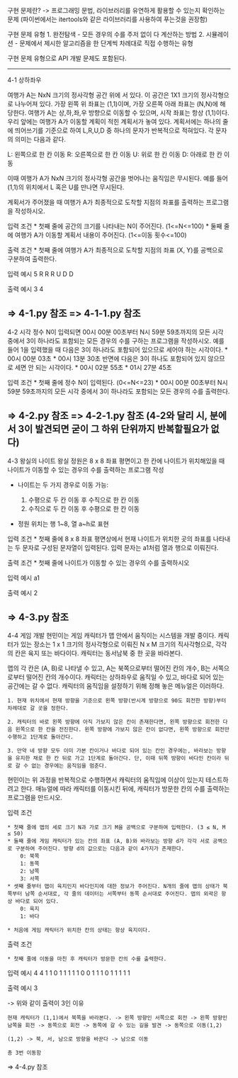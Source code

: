 구현 문제란? -> 프로그래밍 문법, 라이브러리를 유연하게 활용할 수 있는지 확인하는 문제
(파이썬에서는 itertools와 같은 라이브러리를 사용하여 푸는것을 권장함)

구현 문제 유형
    1. 완전탐색     - 모든 경우의 수를 주저 없이 다 계산하는 방법
    2. 시뮬레이션   - 문제에서 제시한 알고리즘을 한 단계씩 차례대로 직접 수행하는 유형

구현 문제 유형으로 API 개발 문제도 포함된다.

----------------------------------------------------------------
4-1 상하좌우

여행가 A는 NxN 크기의 정사각형 공간 위에 서 있다. 이 공간은 1X1 크기의 정사각형으로 나누어져 있다. 가장 왼쪽 위 좌표는 (1,1)이며, 가장 오른쪽 아래 좌표는 (N,N)에 해당한다. 여행가 A는 상,하,좌,우 방향으로 이동할 수 있으며, 시작 좌표는 항상 (1,1)이다. 우리 앞에는 여행가 A가 이동할 계획이 적힌 계획서가 놓여 있다.
계획서에는 하나의 줄에 띄어쓰기를 기준으로 하여 L,R,U,D 중 하나의 문자가 반복적으로 적혀있다. 각 문자의 의미는 다음과 같다.

L: 왼쪽으로 한 칸 이동
R: 오른쪽으로 한 칸 이동
U: 위로 한 칸 이동
D: 아래로 한 칸 이동

이때 여행가 A가 NxN 크기의 정사각형 공간을 벗어나는 움직임은 무시된다. 예를 들어 (1,1)의 위치에서 L 혹은 U를 만나면 무시된다. 

계획서가 주어졌을 때 여행가 A가 최종적으로 도착할 지점의 좌표를 출력하는 프로그램을 작성하시오.

입력 조건
    * 첫째 줄에 공간의 크기를 나타내는 N이 주어진다. (1<=N<=100)
    * 둘째 줄에 여행가 A가 이동할 계획서 내용이 주어진다. (1<=이동 횟수<=100)

출력 조건
    * 첫째 줄에 여행가 A가 최종적으로 도착할 지점의 좌표 (X, Y)를 공백으로 구분하여 출력한다.

입력 예시
5
R R R U D D

출력 예시
3 4

=> 4-1.py 참조
=> 4-1-1.py 참조
----------------------------------------------------------------
4-2 시각
정수 N이 입력되면 00시 00분 00초부터 N시 59분 59초까지의 모든 시각 중에서 3이 하나라도 포함되는 모든 경우의 수를 구하는 프로그램을 작성하시오. 예를 들어 1을 입력했을 때 다음은 3이 하나라도 포함되어 있으므로 세어야 하는 시각이다.
    * 00시 00분 03초
    * 00시 13분 30초
반면에 다음은 3이 하나도 포함되어 있지 않으므로 세면 안 되는 시각이다.
    * 00시 02분 55초
    * 01시 27분 45초

입력 조건
    * 첫째 줄에 정수 N이 입력된다. (0<=N<=23)
    * 00시 00분 00초부터 N시 59분 59초까지의 모든 시각 중에서 3이 하나라도 포함되는 모든 경우의 수를 출력한다.

=> 4-2.py 참조
=> 4-2-1.py 참조 (4-2와 달리 시, 분에서 3이 발견되면 굳이 그 하위 단위까지 반복할필요가 없다)
----------------------------------------------------------------
4-3 왕실의 나이트
왕실 정원은 8 x 8 좌표 평면이고 한 칸에 나이트가 위치해있을 때 나이트가 이동할 수 있는 경우의 수를 출력하는 프로그램 작성

* 나이트는 두 가지 경우로 이동 가능:
    1. 수평으로 두 칸 이동 후 수직으로 한 칸 이동
    2. 수직으로 두 칸 이동 후 수평으로 한 칸 이동

* 정원 위치는 행 1~8, 열 a~h로 표현

입력 조건
    * 첫째 줄에 8 x 8 좌표 평면상에서 현재 나이트가 위치한 곳의 좌표를 나타내는 두 문자로 구성된 문자열이 입력된다. 입력 문자는 a1처럼 열과 행으로 이뤄진다.

출력 조건
    * 첫째 줄에 나이트가 이동할 수 있는 경우의 수를 출력하시오

입력 예시
    a1

출력 예시
    2

=> 4-3.py 참조
----------------------------------------------------------------
4-4 게임 개발
현민이는 게임 캐릭터가 맵 안에서 움직이는 시스템을 개발 중이다. 캐릭터가 있는 장소는 1 x 1 크기의 정사각형으로 이뤄진 N x M 크기의 직사각형으로, 각각의 칸은 육지 또는 바다이다. 캐릭터는 동서남북 중 한 곳을 바라본다.

맵의 각 칸은 (A, B)로 나타낼 수 있고, A는 북쪽으로부터 떨어진 칸의 개수, B는 서쪽으로부터 떨어진 칸의 개수이다. 캐릭터는 상하좌우로 움직일 수 있고, 바다로 되어 있는 공간에는 갈 수 없다. 캐릭터의 움직임을 설정하기 위해 정해 놓은 메뉴얼은 이러하다.

    1. 현재 위치에서 현재 방향을 기준으로 왼쪽 방향(반시계 방향으로 90도 회전한 방향)부터 차례대로 갈 곳을 정한다.

    2. 캐릭터의 바로 왼쪽 방향에 아직 가보지 않은 칸이 존재한다면, 왼쪽 방향으로 회전한 다음 왼쪽으로 한 칸을 전진한다. 왼쪽 방향에 가보지 않은 칸이 없다면, 왼쪽 방향으로 회전만 수행하고 1단계로 돌아간다.

    3. 만약 네 방향 모두 이미 가본 칸이거나 바다로 되어 있는 칸인 경우에는, 바라보는 방향을 유지한 채로 한 칸 뒤로 가고 1단계로 돌아간다. 단, 이때 뒤쪽 방향이 바다인 칸이라 뒤로 갈 수 없는 경우에는 움직임을 멈춘다.

현민이는 위 과정을 반복적으로 수행하면서 캐릭터의 움직임에 이상이 있는지 테스트하려고 한다. 매뉴얼에 따라 캐릭터를 이동시킨 뒤에, 캐릭터가 방문한 칸의 수를 출력하는 프로그램을 만드시오.

입력 조건

    * 첫째 줄에 맵의 세로 크기 N과 가로 크기 M을 공백으로 구분하여 입력한다. (3 ≤ N, M ≤ 50)
    * 둘째 줄에 게임 캐릭터가 있는 칸의 좌표 (A, B)와 바라보는 방향 d가 각각 서로 공백으로 구분하여 주어진다. 방향 d의 값으로는 다음과 같이 4가지가 존재한다.
        0: 북쪽
        1: 동쪽
        2: 남쪽
        3: 서쪽
    * 셋째 줄부터 맵이 육지인지 바다인지에 대한 정보가 주어진다. N개의 줄에 맵의 상태가 북쪽부터 남쪽 순서대로, 각 줄의 데이터는 서쪽부터 동쪽 순서대로 주어진다. 맵의 외곽은 항상 바다로 되어 있다.
        0: 육지
        1: 바다

    * 처음에 게임 캐릭터가 위치한 칸의 상태는 항상 육지이다.

출력 조건

    * 첫째 줄에 이동을 마친 후 캐릭터가 방문한 칸의 수를 출력한다.

입력 예시
4 4
1 1 0
1 1 1 1
1 0 0 1
1 1 0 1
1 1 1 1

출력 예시
3

-> 위와 같이 출력이 3인 이유

    현재 캐릭터가 (1,1)에서 북쪽을 바라본다. -> 왼쪽 방향인 서쪽으로 회전 -> 왼쪽 방향인 남쪽을 회전 -> 동쪽으로 회전 -> 동쪽에 갈 수 있는 길을 발견 -> 동쪽으로 이동(1,2)

    (1,2) -> 북, 서, 남으로 방향을 바꾼다 -> 남으로 이동

    총 3번 이동함
    
=> 4-4.py 참조